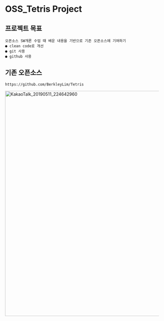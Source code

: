 # OSS_Tetris Project
## 프로젝트 목표
```
오픈소스 SW개론 수업 때 배운 내용을 기반으로 기존 오픈소스에 기여하기
● clean code로 개선
● git 사용
● github 사용
```

## 기존 오픈소스
```
https://github.com/BerkleyLim/Tetris
```
<img width="734" alt="KakaoTalk_20190511_224642960" src="https://user-images.githubusercontent.com/48901291/57571325-80910b00-7447-11e9-9aef-79aaa89c7608.png">
